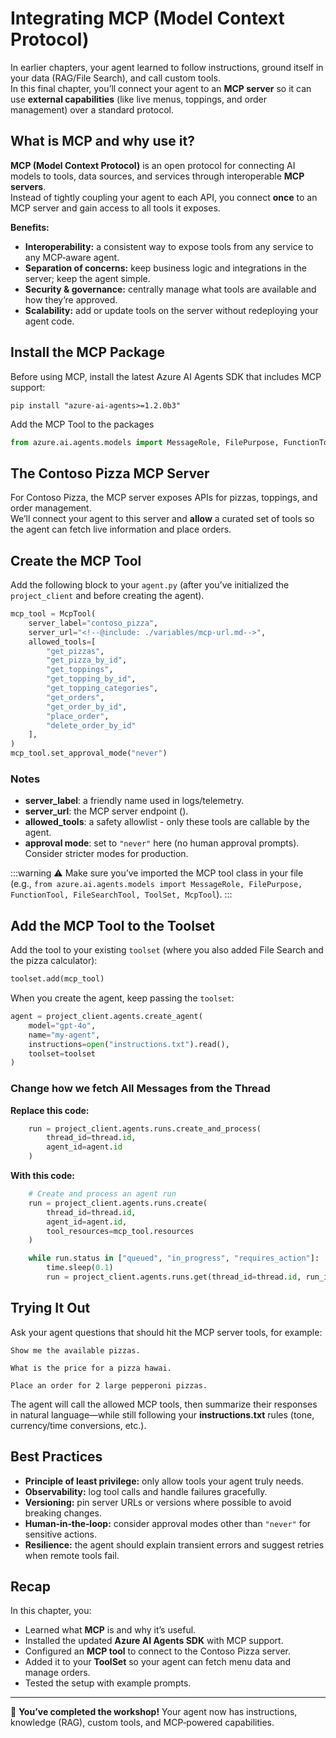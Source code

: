 # Integrating MCP (Model Context Protocol)

In earlier chapters, your agent learned to follow instructions, ground itself in your data (RAG/File Search), and call custom tools.  
In this final chapter, you’ll connect your agent to an **MCP server** so it can use **external capabilities** (like live menus, toppings, and order management) over a standard protocol.


## What is MCP and why use it?

**MCP (Model Context Protocol)** is an open protocol for connecting AI models to tools, data sources, and services through interoperable **MCP servers**.  
Instead of tightly coupling your agent to each API, you connect **once** to an MCP server and gain access to all tools it exposes.

**Benefits:**
- **Interoperability:** a consistent way to expose tools from any service to any MCP‑aware agent.
- **Separation of concerns:** keep business logic and integrations in the server; keep the agent simple.
- **Security & governance:** centrally manage what tools are available and how they’re approved.
- **Scalability:** add or update tools on the server without redeploying your agent code.


## Install the MCP Package

Before using MCP, install the latest Azure AI Agents SDK that includes MCP support:

```shell
pip install "azure-ai-agents>=1.2.0b3"
```

Add the MCP Tool to the packages

```python
from azure.ai.agents.models import MessageRole, FilePurpose, FunctionTool, FileSearchTool, ToolSet, McpTool
```

## The Contoso Pizza MCP Server

For Contoso Pizza, the MCP server exposes APIs for pizzas, toppings, and order management.  
We’ll connect your agent to this server and **allow** a curated set of tools so the agent can fetch live information and place orders.



## Create the MCP Tool

Add the following block to your `agent.py` (after you’ve initialized the `project_client` and before creating the agent).

```python
mcp_tool = McpTool(
    server_label="contoso_pizza",
    server_url="<!--@include: ./variables/mcp-url.md-->",
    allowed_tools=[
        "get_pizzas",
        "get_pizza_by_id",
        "get_toppings",
        "get_topping_by_id",
        "get_topping_categories",
        "get_orders",
        "get_order_by_id",
        "place_order",
        "delete_order_by_id"
    ],
)
mcp_tool.set_approval_mode("never")
```

### Notes
- **server_label**: a friendly name used in logs/telemetry.
- **server_url**: the MCP server endpoint (<!--@include: ./variables/mcp-url.md-->).
- **allowed_tools**: a safety allowlist - only these tools are callable by the agent.
- **approval mode**: set to `"never"` here (no human approval prompts). Consider stricter modes for production.

:::warning
⚠️ Make sure you’ve imported the MCP tool class in your file (e.g., `from azure.ai.agents.models import MessageRole, FilePurpose, FunctionTool, FileSearchTool, ToolSet, McpTool`).
:::


## Add the MCP Tool to the Toolset

Add the tool to your existing `toolset` (where you also added File Search and the pizza calculator):

```python
toolset.add(mcp_tool)
```

When you create the agent, keep passing the `toolset`:

```python
agent = project_client.agents.create_agent(
    model="gpt-4o",
    name="my-agent",
    instructions=open("instructions.txt").read(),
    toolset=toolset
)
```
### Change how we fetch All Messages from the Thread  

**Replace this code:**

```python
    run = project_client.agents.runs.create_and_process(
        thread_id=thread.id, 
        agent_id=agent.id
    )  
```

**With this code:**

```python
    # Create and process an agent run
    run = project_client.agents.runs.create(
        thread_id=thread.id, 
        agent_id=agent.id, 
        tool_resources=mcp_tool.resources
    )

    while run.status in ["queued", "in_progress", "requires_action"]:
        time.sleep(0.1)
        run = project_client.agents.runs.get(thread_id=thread.id, run_id=run.id)
```


## Trying It Out

Ask your agent questions that should hit the MCP server tools, for example:

```
Show me the available pizzas.
```

```
What is the price for a pizza hawai.
```

```
Place an order for 2 large pepperoni pizzas.
```

The agent will call the allowed MCP tools, then summarize their responses in natural language—while still following your **instructions.txt** rules (tone, currency/time conversions, etc.).



## Best Practices

- **Principle of least privilege:** only allow tools your agent truly needs.
- **Observability:** log tool calls and handle failures gracefully.
- **Versioning:** pin server URLs or versions where possible to avoid breaking changes.
- **Human‑in‑the‑loop:** consider approval modes other than `"never"` for sensitive actions.
- **Resilience:** the agent should explain transient errors and suggest retries when remote tools fail.



## Recap

In this chapter, you:
- Learned what **MCP** is and why it’s useful.
- Installed the updated **Azure AI Agents SDK** with MCP support.
- Configured an **MCP tool** to connect to the Contoso Pizza server.
- Added it to your **ToolSet** so your agent can fetch menu data and manage orders.
- Tested the setup with example prompts.

---


🎉 **You’ve completed the workshop!** Your agent now has instructions, knowledge (RAG), custom tools, and MCP‑powered capabilities.
